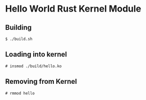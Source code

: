 # Hello World Rust Kernel Module

## Building

`$ ./build.sh`

## Loading into kernel

`# insmod ./build/hello.ko`

## Removing from Kernel

`# rmmod hello`
